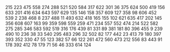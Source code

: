 215
223
475
558
274
288
521
520
584
317
622
301
36
375
624
500
419
156
633
201
416
634
643
597
629
135
146
158
357
609
127
358
98
606
452
539
2
238
468
8
237
488
11
493
632
418
165
155
102
621
635
417
202
145
356
608
607
163
99
359
598
559
259
471
234
557
552
474
214
522
582
275
285
346
583
592
519
316
176
439
81
331
89
381
181
80
396
455
9
239
490
10
236
38
33
540
295
483
296
32
502
82
177
442
23
413
79
180
397
393
352
330
47
55
123
382
57
66
122
261
472
560
473
212
556
83
443
91
178
392
412
78
179
71
56
46
333
614
124
